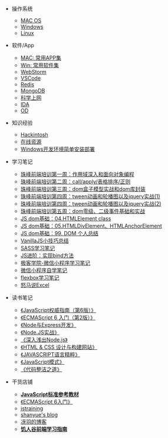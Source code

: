 - 操作系统
  - [MAC OS](/OS/MAC.md)
  - [Windows](/OS/Windows.md)
  - [Linux](/OS/Linux.md)

- 软件/App
  - [MAC: 常用APP集](/App/MacList.md)
  - [Win: 常用软件集](#)
  - [WebStorm](/App/WebStorm.md)
  - [VSCode](/App/VSCode.md)
  - [Redis](/App/redis.md)
  - [MongoDB](/App/mongodb.md)
  - [科学上网](/App/ss.md)
  - [IDA](#)
  - [OD](#)

- 知识经验
  - [Hackintosh](/Knowledge/Hackintosh.md)
  - [在线资源](/Knowledge/online.md)
  - [Windows开发环境简单安装部署](/Knowledge/win10NewEnv.md)

- 学习笔记
  - [珠峰前端培训第一周：作用域深入和面向对象编程](/Knowledge/FullStack/zf01.md)
  - [珠峰前端培训第二周：call/apply/表格排序/正则](/Knowledge/FullStack/zf02.md)
  - [珠峰前端培训第三周：dom盒子模型实战和dom库封装](/Knowledge/FullStack/zf03.md)
  - [珠峰前端培训第四周：tween动画和轮播图以及jquery实战(1)](/Knowledge/FullStack/zf04-1.md)
  - [珠峰前端培训第四周：tween动画和轮播图以及jquery实战(2)](/Knowledge/FullStack/zf04-2.md)
  - [珠峰前端培训第五周：dom零级、二级事件基础和实战](/Knowledge/FullStack/zf05.md) 
  - [JS dom基础：04.HTMLElement class](/notes/dom/base04.md)
  - [JS dom基础：05.HTMLDivElement、HTMLAnchorElement](/notes/dom/base05.md)
  - [JS dom基础：99. DOM 个人总结](/notes/dom/base99.md)
  - [VanillaJS小技巧总结](/notes/vanillaJS.md)
  - [SASS学习笔记](/notes/learning/css/SASS.md)
  - [JS进阶：实现bind方法](/notes/learning/js/adv-bind.md)
  - [极客学院-微信小程序学习笔记](/notes/learning/wxapp/jkxy.md)
  - [微信小程序自学笔记](/notes/learning/wxapp/self.md)  
  - [flexbox学习笔记](/notes/learning/css/flexbox.md)
  - [怒马说Excel](/notes/learning/excel/numaExcel.md)
  


- 读书笔记
  - [《JavaScript权威指南（第6版）》](/notes/reading/9787111376613/README.md)
  - [《ECMAScript 6 入门（第2版）》](/notes/reading/9787121276576/README.md)
  - [《Node与Express开发》](/notes/reading/9787115380333/README.md)
  - [《Node.JS实战》](/notes/reading/9787115352460/README.md)
  - [《深入浅出Node.js》](/notes/reading/9787115335500/README.md)
  - [《HTML & CSS 设计与构建网站》](/notes/reading/9787302311034/README.md)
  - [《JAVASCRIPT语言精粹》](/notes/reading/9787121177408/README.md)
  - [《JavaScript模式》](/notes/reading/9787512329232/README.md)
  - [《代码整洁之道》](/notes/reading/9787115216878/README.md)


- 干货店铺
  - **[JavaScript标准参考教材](http://javascript.ruanyifeng.com/)**
  - [《ECMAScript 6入门》](http://es6.ruanyifeng.com/)
  - [jstraining](https://github.com/ruanyf/jstraining)
  - [shanyue's blog](https://github.com/shfshanyue/blog)
  - [冴羽的博客](https://github.com/mqyqingfeng/Blog)
  - **[饥人谷前端学习指南][1]**

  [1]: http://book.jirengu.com/fe/%E5%89%8D%E7%AB%AF%E5%9F%BA%E7%A1%80/index.html
